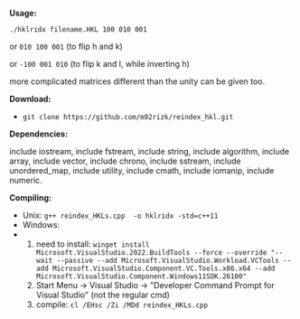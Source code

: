 **Usage:** 

`./hklridx filename.HKL 100 010 001`

 or `010 100 001` (to flip h and k)
 
 or `-100 001 010` (to flip k and l, while inverting h)

 more complicated matrices different than the unity can be given too.



**Download:**
- `git clone https://github.com/m92rizk/reindex_hkl.git`


**Dependencies:**

include iostream,
include fstream,
include string,
include algorithm,
include array,
include vector,
include chrono,
include sstream,
include unordered_map,
include utility,
include cmath,
include iomanip,
include numeric.

**Compiling:**
- Unix: `g++ reindex_HKLs.cpp  -o hklridx -std=c++11`
- Windows:
- 1) need to install: `winget install Microsoft.VisualStudio.2022.BuildTools --force --override "--wait --passive --add Microsoft.VisualStudio.Workload.VCTools --add Microsoft.VisualStudio.Component.VC.Tools.x86.x64 --add Microsoft.VisualStudio.Component.Windows11SDK.26100"`
  2) Start Menu → Visual Studio → "Developer Command Prompt for Visual Studio" (not the regular cmd)
  3) compile: `cl /EHsc /Zi /MDd reindex_HKLs.cpp`
